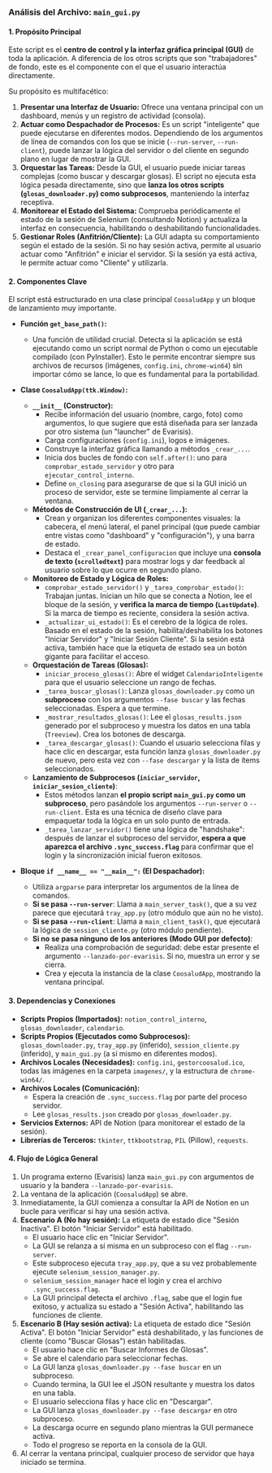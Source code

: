 ### **Análisis del Archivo: `main_gui.py`**

#### **1. Propósito Principal**

Este script es el **centro de control y la interfaz gráfica principal (GUI)** de toda la aplicación. A diferencia de los otros scripts que son "trabajadores" de fondo, este es el componente con el que el usuario interactúa directamente.

Su propósito es multifacético:

1.  **Presentar una Interfaz de Usuario:** Ofrece una ventana principal con un dashboard, menús y un registro de actividad (consola).
2.  **Actuar como Despachador de Procesos:** Es un script "inteligente" que puede ejecutarse en diferentes modos. Dependiendo de los argumentos de línea de comandos con los que se inicie (`--run-server`, `--run-client`), puede lanzar la lógica del servidor o del cliente en segundo plano en lugar de mostrar la GUI.
3.  **Orquestar las Tareas:** Desde la GUI, el usuario puede iniciar tareas complejas (como buscar y descargar glosas). El script no ejecuta esta lógica pesada directamente, sino que **lanza los otros scripts (`glosas_downloader.py`) como subprocesos**, manteniendo la interfaz receptiva.
4.  **Monitorear el Estado del Sistema:** Comprueba periódicamente el estado de la sesión de Selenium (consultando Notion) y actualiza la interfaz en consecuencia, habilitando o deshabilitando funcionalidades.
5.  **Gestionar Roles (Anfitrión/Cliente):** La GUI adapta su comportamiento según el estado de la sesión. Si no hay sesión activa, permite al usuario actuar como "Anfitrión" e iniciar el servidor. Si la sesión ya está activa, le permite actuar como "Cliente" y utilizarla.

#### **2. Componentes Clave**

El script está estructurado en una clase principal `CoosaludApp` y un bloque de lanzamiento muy importante.

*   **Función `get_base_path()`:**
    *   Una función de utilidad crucial. Detecta si la aplicación se está ejecutando como un script normal de Python o como un ejecutable compilado (con PyInstaller). Esto le permite encontrar siempre sus archivos de recursos (imágenes, `config.ini`, `chrome-win64`) sin importar cómo se lance, lo que es fundamental para la portabilidad.

*   **Clase `CoosaludApp(ttk.Window)`:**
    *   **`__init__` (Constructor):**
        *   Recibe información del usuario (nombre, cargo, foto) como argumentos, lo que sugiere que está diseñada para ser lanzada por otro sistema (un "launcher" de Evarisis).
        *   Carga configuraciones (`config.ini`), logos e imágenes.
        *   Construye la interfaz gráfica llamando a métodos `_crear_...`.
        *   Inicia dos bucles de fondo con `self.after()`: uno para `comprobar_estado_servidor` y otro para `ejecutar_control_interno`.
        *   Define `on_closing` para asegurarse de que si la GUI inició un proceso de servidor, este se termine limpiamente al cerrar la ventana.
    *   **Métodos de Construcción de UI (`_crear_...`):**
        *   Crean y organizan los diferentes componentes visuales: la cabecera, el menú lateral, el panel principal (que puede cambiar entre vistas como "dashboard" y "configuración"), y una barra de estado.
        *   Destaca el `_crear_panel_configuracion` que incluye una **consola de texto (`scrolledtext`)** para mostrar logs y dar feedback al usuario sobre lo que ocurre en segundo plano.
    *   **Monitoreo de Estado y Lógica de Roles:**
        *   `comprobar_estado_servidor()` y `_tarea_comprobar_estado()`: Trabajan juntas. Inician un hilo que se conecta a Notion, lee el bloque de la sesión, y **verifica la marca de tiempo (`LastUpdate`)**. Si la marca de tiempo es reciente, considera la sesión activa.
        *   `_actualizar_ui_estado()`: Es el cerebro de la lógica de roles. Basado en el estado de la sesión, habilita/deshabilita los botones "Iniciar Servidor" y "Iniciar Sesión Cliente". Si la sesión está activa, también hace que la etiqueta de estado sea un botón gigante para facilitar el acceso.
    *   **Orquestación de Tareas (Glosas):**
        *   `iniciar_proceso_glosas()`: Abre el widget `CalendarioInteligente` para que el usuario seleccione un rango de fechas.
        *   `_tarea_buscar_glosas()`: Lanza `glosas_downloader.py` como un **subproceso** con los argumentos `--fase buscar` y las fechas seleccionadas. Espera a que termine.
        *   `_mostrar_resultados_glosas()`: Lee el `glosas_results.json` generado por el subproceso y muestra los datos en una tabla (`Treeview`). Crea los botones de descarga.
        *   `_tarea_descargar_glosas()`: Cuando el usuario selecciona filas y hace clic en descargar, esta función lanza `glosas_downloader.py` de nuevo, pero esta vez con `--fase descargar` y la lista de ítems seleccionados.
    *   **Lanzamiento de Subprocesos (`iniciar_servidor`, `iniciar_sesion_cliente`)**:
        *   Estos métodos lanzan **el propio script `main_gui.py` como un subproceso**, pero pasándole los argumentos `--run-server` o `--run-client`. Esta es una técnica de diseño clave para empaquetar toda la lógica en un solo punto de entrada.
        *   `_tarea_lanzar_servidor()` tiene una lógica de "handshake": después de lanzar el subproceso del servidor, **espera a que aparezca el archivo `.sync_success.flag`** para confirmar que el login y la sincronización inicial fueron exitosos.

*   **Bloque `if __name__ == "__main__":` (El Despachador):**
    *   Utiliza `argparse` para interpretar los argumentos de la línea de comandos.
    *   **Si se pasa `--run-server`**: Llama a `main_server_task()`, que a su vez parece que ejecutará `tray_app.py` (otro módulo que aún no he visto).
    *   **Si se pasa `--run-client`**: Llama a `main_client_task()`, que ejecutará la lógica de `session_cliente.py` (otro módulo pendiente).
    *   **Si no se pasa ninguno de los anteriores (Modo GUI por defecto)**:
        *   Realiza una comprobación de seguridad: debe estar presente el argumento `--lanzado-por-evarisis`. Si no, muestra un error y se cierra.
        *   Crea y ejecuta la instancia de la clase `CoosaludApp`, mostrando la ventana principal.

#### **3. Dependencias y Conexiones**

*   **Scripts Propios (Importados):** `notion_control_interno`, `glosas_downloader`, `calendario`.
*   **Scripts Propios (Ejecutados como Subprocesos):** `glosas_downloader.py`, `tray_app.py` (inferido), `session_cliente.py` (inferido), y `main_gui.py` (a sí mismo en diferentes modos).
*   **Archivos Locales (Necesidades):** `config.ini`, `gestorcoosalud.ico`, todas las imágenes en la carpeta `imagenes/`, y la estructura de `chrome-win64/`.
*   **Archivos Locales (Comunicación):**
    *   Espera la creación de `.sync_success.flag` por parte del proceso servidor.
    *   Lee `glosas_results.json` creado por `glosas_downloader.py`.
*   **Servicios Externos:** API de Notion (para monitorear el estado de la sesión).
*   **Librerías de Terceros:** `tkinter`, `ttkbootstrap`, `PIL` (Pillow), `requests`.

#### **4. Flujo de Lógica General**

1.  Un programa externo (Evarisis) lanza `main_gui.py` con argumentos de usuario y la bandera `--lanzado-por-evarisis`.
2.  La ventana de la aplicación (`CoosaludApp`) se abre.
3.  Inmediatamente, la GUI comienza a consultar la API de Notion en un bucle para verificar si hay una sesión activa.
4.  **Escenario A (No hay sesión):** La etiqueta de estado dice "Sesión Inactiva". El botón "Iniciar Servidor" está habilitado.
    *   El usuario hace clic en "Iniciar Servidor".
    *   La GUI se relanza a sí misma en un subproceso con el flag `--run-server`.
    *   Este subproceso ejecuta `tray_app.py`, que a su vez probablemente ejecute `selenium_session_manager.py`.
    *   `selenium_session_manager` hace el login y crea el archivo `.sync_success.flag`.
    *   La GUI principal detecta el archivo `.flag`, sabe que el login fue exitoso, y actualiza su estado a "Sesión Activa", habilitando las funciones de cliente.
5.  **Escenario B (Hay sesión activa):** La etiqueta de estado dice "Sesión Activa". El botón "Iniciar Servidor" está deshabilitado, y las funciones de cliente (como "Buscar Glosas") están habilitadas.
    *   El usuario hace clic en "Buscar Informes de Glosas".
    *   Se abre el calendario para seleccionar fechas.
    *   La GUI lanza `glosas_downloader.py --fase buscar` en un subproceso.
    *   Cuando termina, la GUI lee el JSON resultante y muestra los datos en una tabla.
    *   El usuario selecciona filas y hace clic en "Descargar".
    *   La GUI lanza `glosas_downloader.py --fase descargar` en otro subproceso.
    *   La descarga ocurre en segundo plano mientras la GUI permanece activa.
    *   Todo el progreso se reporta en la consola de la GUI.
6.  Al cerrar la ventana principal, cualquier proceso de servidor que haya iniciado se termina.
